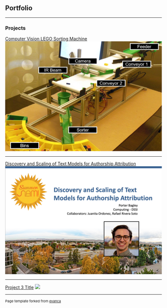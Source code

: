 ## Portfolio

---

### Projects

[Computer Vision LEGO Sorting Machine](/sample_page)
<img src="images/garcia_lego_machine.jpeg?raw=true"/>

---
[Discovery and Scaling of Text Models for Authorship Attribution](/pdf/summer_slam.pdf)
<img src="images/summer_slam_title_page.png?raw=true"/>

---
[Project 3 Title](http://example.com/)
<img src="images/dummy_thumbnail.jpg?raw=true"/>


---
<p style="font-size:11px">Page template forked from <a href="https://github.com/evanca/quick-portfolio">evanca</a></p>
<!-- Remove above link if you don't want to attribute -->
